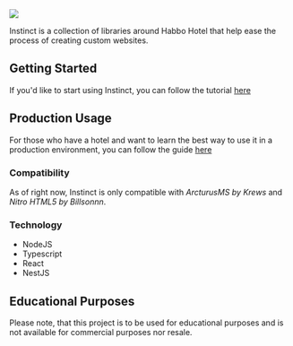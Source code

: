 <img src="https://i.imgur.com/gOi5doh.png"/>

Instinct is a collection of libraries around Habbo Hotel that help ease the process of creating custom websites.  

## Getting Started
If you'd like to start using Instinct, you can follow the tutorial [here]([doc/GETTING_STARTED.md])

## Production Usage
For those who have a hotel and want to learn the best way to use it in a production environment, you can follow the guide [here](doc/DEPLOYMENTS.mds)

### Compatibility
As of right now, Instinct is only compatible with *ArcturusMS by Krews* and *Nitro HTML5 by Billsonnn*. 

### Technology
* NodeJS
* Typescript
* React
* NestJS


## Educational Purposes
Please note, that this project is to be used for educational purposes and is not available for commercial purposes nor resale.
